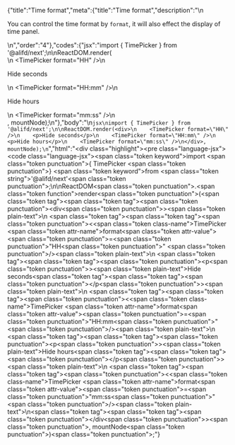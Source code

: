 {"title":"Time format","meta":{"title":"Time format","description":"\n<p>You can control the time format by <code>format</code>, it will also effect the display of time panel.</p>\n","order":"4"},"codes":{"jsx":"import { TimePicker } from '@alifd/next';\n\nReactDOM.render(<div>\n    <TimePicker format=\"HH\" />\n    <p>Hide seconds</p>\n    <TimePicker format=\"HH:mm\" />\n    <p>Hide hours</p>\n    <TimePicker format=\"mm:ss\" />\n</div>, mountNode);\n"},"body":"\n````jsx\nimport { TimePicker } from '@alifd/next';\n\nReactDOM.render(<div>\n    <TimePicker format=\"HH\" />\n    <p>Hide seconds</p>\n    <TimePicker format=\"HH:mm\" />\n    <p>Hide hours</p>\n    <TimePicker format=\"mm:ss\" />\n</div>, mountNode);\n````","html":"<script>(function(){\"use strict\";\n\nvar _next = require(\"@alifd/next\");\n\nReactDOM.render(React.createElement(\n    \"div\",\n    null,\n    React.createElement(_next.TimePicker, { format: \"HH\" }),\n    React.createElement(\n        \"p\",\n        null,\n        \"Hide seconds\"\n    ),\n    React.createElement(_next.TimePicker, { format: \"HH:mm\" }),\n    React.createElement(\n        \"p\",\n        null,\n        \"Hide hours\"\n    ),\n    React.createElement(_next.TimePicker, { format: \"mm:ss\" })\n), mountNode);})()</script><div class=\"highlight\"><pre class=\"language-jsx\"><code class=\"language-jsx\"><span class=\"token keyword\">import</span> <span class=\"token punctuation\">{</span> TimePicker <span class=\"token punctuation\">}</span> <span class=\"token keyword\">from</span> <span class=\"token string\">'@alifd/next'</span><span class=\"token punctuation\">;</span>\n\nReactDOM<span class=\"token punctuation\">.</span><span class=\"token function\">render</span><span class=\"token punctuation\">(</span><span class=\"token tag\"><span class=\"token tag\"><span class=\"token punctuation\">&lt;</span>div</span><span class=\"token punctuation\">></span></span><span class=\"token plain-text\">\n    </span><span class=\"token tag\"><span class=\"token tag\"><span class=\"token punctuation\">&lt;</span><span class=\"token class-name\">TimePicker</span></span> <span class=\"token attr-name\">format</span><span class=\"token attr-value\"><span class=\"token punctuation\">=</span><span class=\"token punctuation\">\"</span>HH<span class=\"token punctuation\">\"</span></span> <span class=\"token punctuation\">/></span></span><span class=\"token plain-text\">\n    </span><span class=\"token tag\"><span class=\"token tag\"><span class=\"token punctuation\">&lt;</span>p</span><span class=\"token punctuation\">></span></span><span class=\"token plain-text\">Hide seconds</span><span class=\"token tag\"><span class=\"token tag\"><span class=\"token punctuation\">&lt;/</span>p</span><span class=\"token punctuation\">></span></span><span class=\"token plain-text\">\n    </span><span class=\"token tag\"><span class=\"token tag\"><span class=\"token punctuation\">&lt;</span><span class=\"token class-name\">TimePicker</span></span> <span class=\"token attr-name\">format</span><span class=\"token attr-value\"><span class=\"token punctuation\">=</span><span class=\"token punctuation\">\"</span>HH:mm<span class=\"token punctuation\">\"</span></span> <span class=\"token punctuation\">/></span></span><span class=\"token plain-text\">\n    </span><span class=\"token tag\"><span class=\"token tag\"><span class=\"token punctuation\">&lt;</span>p</span><span class=\"token punctuation\">></span></span><span class=\"token plain-text\">Hide hours</span><span class=\"token tag\"><span class=\"token tag\"><span class=\"token punctuation\">&lt;/</span>p</span><span class=\"token punctuation\">></span></span><span class=\"token plain-text\">\n    </span><span class=\"token tag\"><span class=\"token tag\"><span class=\"token punctuation\">&lt;</span><span class=\"token class-name\">TimePicker</span></span> <span class=\"token attr-name\">format</span><span class=\"token attr-value\"><span class=\"token punctuation\">=</span><span class=\"token punctuation\">\"</span>mm:ss<span class=\"token punctuation\">\"</span></span> <span class=\"token punctuation\">/></span></span><span class=\"token plain-text\">\n</span><span class=\"token tag\"><span class=\"token tag\"><span class=\"token punctuation\">&lt;/</span>div</span><span class=\"token punctuation\">></span></span><span class=\"token punctuation\">,</span> mountNode<span class=\"token punctuation\">)</span><span class=\"token punctuation\">;</span></code></pre></div>"}